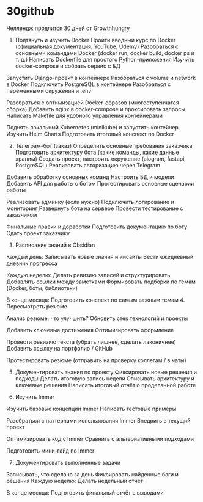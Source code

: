 # 30github
Челлендж продлится 30 дней от Growthhungry
1. Подтянуть и изучить Docker
 Пройти вводный курс по Docker (официальная документация, YouTube, Udemy)
 Разобраться с основными командами Docker (docker run, docker build, docker ps и т. д.)
 Написать Dockerfile для простого Python-приложения
 Изучить docker-compose и собрать сервис с БД

 Запустить Django-проект в контейнере
 Разобраться с volume и network в Docker
 Подключить PostgreSQL в контейнере
 Разобраться с переменными окружения и .env

 Разобраться с оптимизацией Docker-образов (многоступенчатая сборка)
 Добавить nginx в docker-compose и проксировать запросы
 Написать Makefile для удобного управления контейнерами


 Поднять локальный Kubernetes (minikube) и запустить контейнер
 Изучить Helm Charts
 Подготовить итоговый конспект по Docker
 
2. Телеграм-бот (заказ)
 Определить основные требования заказчика
 Подготовить архитектуру бота (какие команды, какие данные храним)
 Создать проект, настроить окружение (aiogram, fastapi, PostgreSQL)
 Реализовать авторизацию через Telegram

 Добавить обработку основных команд
 Настроить БД и модели
 Добавить API для работы с ботом
 Протестировать основные сценарии работы

 Реализовать админку (если нужно)
 Подключить логирование и мониторинг
 Развернуть бота на сервере
 Провести тестирование с заказчиком

 Финальные правки и доработки
 Подготовить документацию по боту
 Сдать проект заказчику
 
3. Расписание знаний в Obsidian
   
 Каждый день:
 Записывать новые знания и инсайты
 Вести ежедневный дневник прогресса
 
 Каждую неделю:
 Делать ревизию записей и структурировать
 Добавлять ссылки между заметками
 Формировать подборки по темам (Docker, боты, библиотеки)
 
 В конце месяца:
 Подготовить конспект по самым важным темам
4. Пересмотреть резюме

 Анализ резюме: что улучшить?
 Обновить стек технологий и проекты

 Добавить ключевые достижения
 Оптимизировать оформление

 Провести ревизию текста (убрать лишнее, сделать лаконичнее)
 Добавить ссылку на портфолио / GitHub


 Протестировать резюме (отправить на проверку коллегам / в чаты)
 
5. Документировать знания по проекту
 Фиксировать новые решения и подходы
 Делать итоговую запись недели
 Описывать архитектуру и ключевые решения
 Написать итоговый отчёт о проделанной работе

7. Изучить Immer
   
 Изучить базовые концепции Immer
 Написать тестовые примеры

 Разобраться с паттернами использования Immer
 Внедрить в текущий проект
 
 Оптимизировать код с Immer
 Сравнить с альтернативными подходами

 Подготовить мини-гайд по Immer
 
7. Документировать выполненные задачи


 Записывать, что сделано за день
 Фиксировать найденные баги и решения
 Каждую неделю:
 Делать недельный отчёт
 
 В конце месяца:
 Подготовить финальный отчёт с выводами
